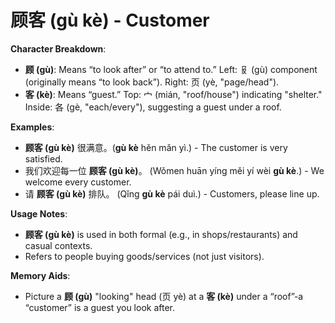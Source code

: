 # **顾客 (gù kè) - Customer**

**Character Breakdown**:  
- **顾 (gù)**: Means “to look after” or “to attend to.” Left: 𠬝 (gù) component (originally means “to look back”). Right: 页 (yè, "page/head").  
- **客 (kè)**: Means “guest.” Top: 宀 (mián, "roof/house") indicating "shelter." Inside: 各 (gè, "each/every"), suggesting a guest under a roof.

**Examples**:  
- **顾客 (gù kè)** 很满意。(**gù kè** hěn mǎn yì.) - The customer is very satisfied.  
- 我们欢迎每一位 **顾客 (gù kè)**。 (Wǒmen huān yíng měi yí wèi **gù kè**.) - We welcome every customer.  
- 请 **顾客 (gù kè)** 排队。 (Qǐng **gù kè** pái duì.) - Customers, please line up.

**Usage Notes**:  
- **顾客 (gù kè)** is used in both formal (e.g., in shops/restaurants) and casual contexts.  
- Refers to people buying goods/services (not just visitors).

**Memory Aids**:  
- Picture a **顾 (gù)** "looking" head (页 yè) at a **客 (kè)** under a “roof”-a “customer” is a guest you look after.